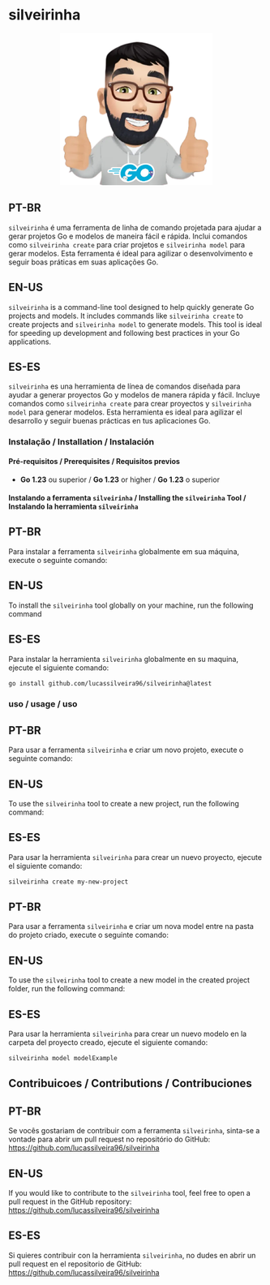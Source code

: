 # silveirinha

<p align="center">
  <img src="public/images/silveirinha.png" alt="silveirinha" width="300">
</p>

## PT-BR

`silveirinha` é uma ferramenta de linha de comando projetada para ajudar a gerar projetos Go e modelos de maneira fácil e rápida. Inclui comandos como `silveirinha create` para criar projetos e `silveirinha model` para gerar modelos. Esta ferramenta é ideal para agilizar o desenvolvimento e seguir boas práticas em suas aplicações Go.

## EN-US

`silveirinha` is a command-line tool designed to help quickly generate Go projects and models. It includes commands like `silveirinha create` to create projects and `silveirinha model` to generate models. This tool is ideal for speeding up development and following best practices in your Go applications.

## ES-ES

`silveirinha` es una herramienta de línea de comandos diseñada para ayudar a generar proyectos Go y modelos de manera rápida y fácil. Incluye comandos como `silveirinha create` para crear proyectos y `silveirinha model` para generar modelos. Esta herramienta es ideal para agilizar el desarrollo y seguir buenas prácticas en tus aplicaciones Go.

### Instalação / Installation / Instalación

#### Pré-requisitos / Prerequisites / Requisitos previos

- **Go 1.23** ou superior / **Go 1.23** or higher / **Go 1.23** o superior

#### Instalando a ferramenta `silveirinha` / Installing the `silveirinha` Tool / Instalando la herramienta `silveirinha`

## PT-BR
Para instalar a ferramenta `silveirinha` globalmente em sua máquina, execute o seguinte comando:

## EN-US
To install the `silveirinha` tool globally on your machine, run the following command

## ES-ES
Para instalar la herramienta `silveirinha` globalmente en su maquina, ejecute el siguiente comando:

```bash
go install github.com/lucassilveira96/silveirinha@latest
```

### uso / usage / uso

## PT-BR
Para usar a ferramenta `silveirinha` e criar um novo projeto, execute o seguinte comando:

## EN-US
To use the `silveirinha` tool to create a new project, run the following command:

## ES-ES
Para usar la herramienta `silveirinha` para crear un nuevo proyecto, ejecute el siguiente comando:

```bash
silveirinha create my-new-project
```
## PT-BR
Para usar a ferramenta `silveirinha` e criar um nova model entre na pasta do projeto criado, execute o seguinte comando:

## EN-US
To use the `silveirinha` tool to create a new model in the created project folder, run the following command:

## ES-ES
Para usar la herramienta `silveirinha` para crear un nuevo modelo en la carpeta del proyecto creado, ejecute el siguiente comando:

```bash
silveirinha model modelExample
```

## Contribuicoes / Contributions / Contribuciones

## PT-BR
Se vocês gostariam de contribuir com a ferramenta `silveirinha`, sinta-se a vontade para abrir um pull request no repositório do GitHub: https://github.com/lucassilveira96/silveirinha

## EN-US
If you would like to contribute to the `silveirinha` tool, feel free to open a pull request in the GitHub repository: https://github.com/lucassilveira96/silveirinha

## ES-ES
Si quieres contribuir con la herramienta `silveirinha`, no dudes en abrir un pull request en el repositorio de GitHub: https://github.com/lucassilveira96/silveirinha